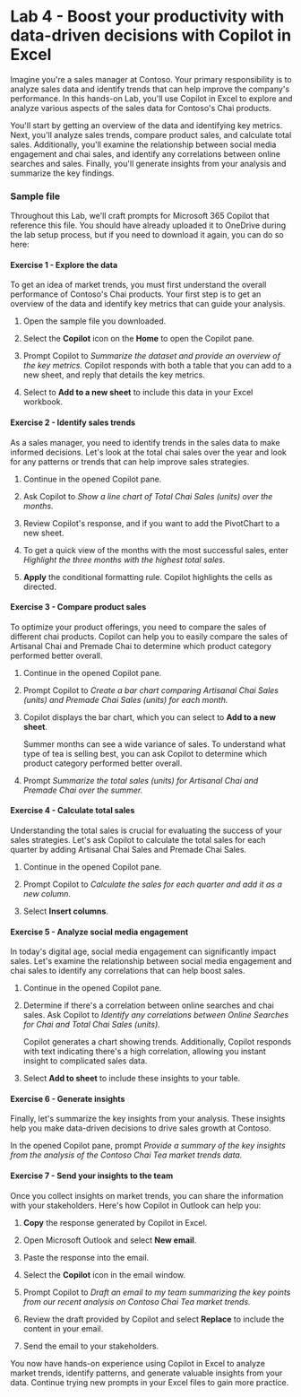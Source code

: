 # Lab 4 - Boost your productivity with data-driven decisions with Copilot in Excel

Imagine you're a sales manager at Contoso. Your primary responsibility is to analyze sales data and identify trends that can help improve the company's performance. In this hands-on Lab, you'll use Copilot in Excel to explore and analyze various aspects of the sales data for Contoso's Chai products.

You'll start by getting an overview of the data and identifying key metrics. Next, you'll analyze sales trends, compare product sales, and calculate total sales. Additionally, you'll examine the relationship between social media engagement and chai sales, and identify any correlations between online searches and sales. Finally, you'll generate insights from your analysis and summarize the key findings.

### Sample file

Throughout this Lab, we'll craft prompts for Microsoft 365 Copilot that reference this file. You should have already uploaded it to OneDrive during the lab setup process, but if you need to download it again, you can do so here:

#### Exercise 1 - Explore the data

To get an idea of market trends, you must first understand  the overall performance of Contoso's Chai products. Your first step is to get an overview of the data and identify key metrics that can guide your analysis.

1. Open the sample file you downloaded.

1. Select the **Copilot** icon on the **Home** to open the Copilot pane.

1. Prompt Copilot to *Summarize the dataset and provide an overview of the key metrics.* Copilot responds with both a table that you can add to a new sheet, and reply that details the key metrics.

1. Select to **Add to a new sheet** to include this data in your Excel workbook.

#### Exercise 2 - Identify sales trends

As a sales manager, you need to identify trends in the sales data to make informed decisions. Let's look at the total chai sales over the year and look for any patterns or trends that can help improve sales strategies.

1. Continue in the opened Copilot pane.

1. Ask Copilot to *Show a line chart of Total Chai Sales (units) over the months.*

1. Review Copilot's response, and if you want to add the PivotChart to a new sheet.

1. To get a quick view of the months with the most successful sales, enter *Highlight the three months with the highest total sales.*

1. **Apply** the conditional formatting rule. Copilot highlights the cells as directed.

#### Exercise 3 - Compare product sales

To optimize your product offerings, you need to compare the sales of different chai products. Copilot can help you to easily compare the sales of Artisanal Chai and Premade Chai to determine which product category performed better overall.

1. Continue in the opened Copilot pane.

1. Prompt Copilot to *Create a bar chart comparing Artisanal Chai Sales (units) and Premade Chai Sales (units) for each month.*

1. Copilot displays the bar chart, which you can select to **Add to a new sheet**.

    Summer months can see a wide variance of sales. To understand what type of tea is selling best, you can ask Copilot to determine which product category performed better overall.

1. Prompt *Summarize the total sales (units) for Artisanal Chai and Premade Chai over the summer.*

#### Exercise 4 - Calculate total sales

Understanding the total sales is crucial for evaluating the success of your sales strategies. Let's ask Copilot to calculate the total sales for each quarter by adding Artisanal Chai Sales and Premade Chai Sales.

1. Continue in the opened Copilot pane.

1. Prompt Copilot to *Calculate the sales for each quarter and add it as a new column.*

1. Select **Insert columns**.

#### Exercise 5 - Analyze social media engagement

In today's digital age, social media engagement can significantly impact sales. Let's examine the relationship between social media engagement and chai sales to identify any correlations that can help boost sales.

1. Continue in the opened Copilot pane.

1. Determine if there's a correlation between online searches and chai sales. Ask Copilot to *Identify any correlations between Online Searches for Chai and Total Chai Sales (units).*

    Copilot generates a chart showing trends. Additionally, Copilot responds with text indicating there's a high correlation, allowing you instant insight to complicated sales data.

1. Select **Add to sheet** to include these insights to your table.

#### Exercise 6 - Generate insights

Finally, let's summarize the key insights from your analysis. These insights help you make data-driven decisions to drive sales growth at Contoso.

In the opened Copilot pane, prompt *Provide a summary of the key insights from the analysis of the Contoso Chai Tea market trends data.*

#### Exercise 7 - Send your insights to the team

Once you collect insights on market trends, you can share the information with your stakeholders. Here's how Copilot in Outlook can help you:

1. **Copy** the response generated by Copilot in Excel.

1. Open Microsoft Outlook and select **New email**.

1. Paste the response into the email.

1. Select the **Copilot** icon in the email window.

1. Prompt Copilot to *Draft an email to my team summarizing the key points from our recent analysis on Contoso Chai Tea market trends.*

1. Review the draft provided by Copilot and select **Replace** to include the content in your email.

1. Send the email to your stakeholders.

You now have hands-on experience using Copilot in Excel to analyze market trends, identify patterns, and generate valuable insights from your data. Continue trying new prompts in your Excel files to gain more practice.

